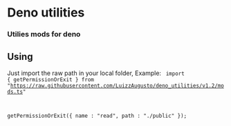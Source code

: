 # Deno utilities

### Utilies mods for deno


## Using
Just import the raw path in your local folder, Example: 
<code>
import { getPermissionOrExit } from "https://raw.githubusercontent.com/LuizzAugusto/deno_utilities/v1.2/mods.ts"

getPermissionOrExit({ name : "read", path : "./public" });
</code>